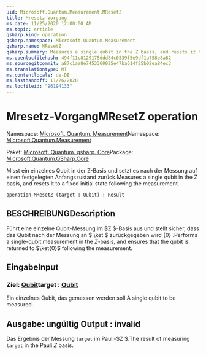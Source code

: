 ```yaml
---
uid: Microsoft.Quantum.Measurement.MResetZ
title: Mresetz-Vorgang
ms.date: 11/25/2020 12:00:00 AM
ms.topic: article
qsharp.kind: operation
qsharp.namespace: Microsoft.Quantum.Measurement
qsharp.name: MResetZ
qsharp.summary: Measures a single qubit in the Z basis, and resets it to a fixed initial state following the measurement.
ms.openlocfilehash: 494f11c8129175ddd84c6539f5e9df1a758e8a82
ms.sourcegitcommit: a87c1aa8e7453360025e47ba614f25b02ea84ec3
ms.translationtype: MT
ms.contentlocale: de-DE
ms.lasthandoff: 11/26/2020
ms.locfileid: "96194133"
---
```

# <a name="mresetz-operation"></a><span data-ttu-id="974d7-102">Mresetz-Vorgang</span><span class="sxs-lookup"><span data-stu-id="974d7-102">MResetZ operation</span></span>

<span data-ttu-id="974d7-103">Namespace: [Microsoft. Quantum. Measurement](xref:Microsoft.Quantum.Measurement)</span><span class="sxs-lookup"><span data-stu-id="974d7-103">Namespace: [Microsoft.Quantum.Measurement](xref:Microsoft.Quantum.Measurement)</span></span>

<span data-ttu-id="974d7-104">Paket: [Microsoft. Quantum. qsharp. Core](https://nuget.org/packages/Microsoft.Quantum.QSharp.Core)</span><span class="sxs-lookup"><span data-stu-id="974d7-104">Package: [Microsoft.Quantum.QSharp.Core](https://nuget.org/packages/Microsoft.Quantum.QSharp.Core)</span></span>


<span data-ttu-id="974d7-105">Misst ein einzelnes Qubit in der Z-Basis und setzt es nach der Messung auf einen festgelegten Anfangszustand zurück.</span><span class="sxs-lookup"><span data-stu-id="974d7-105">Measures a single qubit in the Z basis, and resets it to a fixed initial state following the measurement.</span></span>

```qsharp
operation MResetZ (target : Qubit) : Result
```


## <a name="description"></a><span data-ttu-id="974d7-106">BESCHREIBUNG</span><span class="sxs-lookup"><span data-stu-id="974d7-106">Description</span></span>

<span data-ttu-id="974d7-107">Führt eine einzelne Qubit-Messung im $Z $-Basis aus und stellt sicher, dass das Qubit nach der Messung an $ \ket $ zurückgegeben wird {0} .</span><span class="sxs-lookup"><span data-stu-id="974d7-107">Performs a single-qubit measurement in the $Z$-basis, and ensures that the qubit is returned to $\ket{0}$ following the measurement.</span></span>

## <a name="input"></a><span data-ttu-id="974d7-108">Eingabe</span><span class="sxs-lookup"><span data-stu-id="974d7-108">Input</span></span>

### <a name="target--qubit"></a><span data-ttu-id="974d7-109">Ziel: [Qubit](xref:microsoft.quantum.lang-ref.qubit)</span><span class="sxs-lookup"><span data-stu-id="974d7-109">target : [Qubit](xref:microsoft.quantum.lang-ref.qubit)</span></span>

<span data-ttu-id="974d7-110">Ein einzelnes Qubit, das gemessen werden soll.</span><span class="sxs-lookup"><span data-stu-id="974d7-110">A single qubit to be measured.</span></span>



## <a name="output--__invalidresult__"></a><span data-ttu-id="974d7-111">Ausgabe: __ungültig <Result>__</span><span class="sxs-lookup"><span data-stu-id="974d7-111">Output : __invalid<Result>__</span></span>

<span data-ttu-id="974d7-112">Das Ergebnis der Messung `target` im Pauli-$Z $.</span><span class="sxs-lookup"><span data-stu-id="974d7-112">The result of measuring `target` in the Pauli $Z$ basis.</span></span>